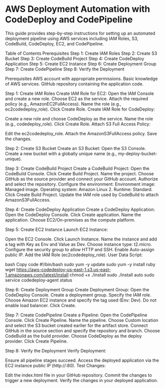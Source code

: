 # AWS Deployment Automation with CodeDeploy and CodePipeline
This guide provides step-by-step instructions for setting up an automated deployment pipeline using AWS services including IAM Roles, S3, CodeBuild, CodeDeploy, EC2, and CodePipeline.

Table of Contents
Prerequisites
Step 1: Create IAM Roles
Step 2: Create S3 Bucket
Step 3: Create CodeBuild Project
Step 4: Create CodeDeploy Application
Step 5: Create EC2 Instance
Step 6: Create Deployment Group
Step 7: Create CodePipeline
Step 8: Verify the Deployment


Prerequisites
AWS account with appropriate permissions.
Basic knowledge of AWS services.
GitHub repository containing the application code.

Step 1: Create IAM Roles
Create IAM Role for EC2:
Open the IAM Console and create a new role.
Choose EC2 as the service.
Attach the required policy (e.g., AmazonEC2FullAccess).
Name the role (e.g., ec2codedeploy_role).
Click Create Role.
Create IAM Role for CodeDeploy:

Create a new role and choose CodeDeploy as the service.
Name the role (e.g., codedeploy_role).
Click Create Role.
Attach S3 Full Access Policy:

Edit the ec2codedeploy_role.
Attach the AmazonS3FullAccess policy.
Save the changes.

Step 2: Create S3 Bucket
Create an S3 Bucket:
Open the S3 Console.
Create a new bucket with a globally unique name (e.g., my-deploy-bucket-unique).

Step 3: Create CodeBuild Project
Create a CodeBuild Project:
Open the CodeBuild Console.
Click Create Build Project.
Name the project.
Choose GitHub as the source provider and connect your GitHub account.
Authorize and select the repository.
Configure the environment:
Environment image: Managed image.
Operating system: Amazon Linux 2.
Runtime: Standard.
Click Create Build Project.
Update the IAM role used by CodeBuild to attach AmazonS3FullAccess.

Step 4: Create CodeDeploy Application
Create a CodeDeploy Application:
Open the CodeDeploy Console.
Click Create application.
Name the application.
Choose EC2/On-premises as the compute platform.


Step 5: Create EC2 Instance
Launch EC2 Instance:

Open the EC2 Console.
Click Launch Instance.
Name the instance and add a tag with Key as Env and Value as Dev.
Choose instance type: t2.micro.
Configure the security group to allow HTTP and SSH.
Enable Auto-assign public IP.
Add the IAM Role (ec2codedeploy_role).
User Data Script:

bash
Copy code
#!/bin/bash
sudo yum -y update
sudo yum -y install ruby
wget https://aws-codedeploy-us-east-1.s3.us-east-1.amazonaws.com/latest/install
chmod +x ./install
sudo ./install auto
sudo service codedeploy-agent status


Step 6: Create Deployment Group
Create Deployment Group:
Open the CodeDeploy Console.
Create a deployment group.
Specify the IAM role.
Choose Amazon EC2 instance and specify the tag used (Env: Dev).
Do not enable load balancer.
Click Create.


Step 7: Create CodePipeline
Create a Pipeline:
Open the CodePipeline Console.
Click Create Pipeline.
Name the pipeline.
Choose Custom location and select the S3 bucket created earlier for the artifact store.
Connect GitHub in the source section and specify the repository and branch.
Choose CodeBuild as the build provider.
Choose CodeDeploy as the deploy provider.
Click Create Pipeline.


Step 8: Verify the Deployment
Verify Deployment:

Ensure all pipeline stages succeed.
Access the deployed application via the EC2 instance public IP (http://<public-ip>:80).
Test Changes:

Edit the index.html file in your GitHub repository.
Commit the changes to trigger a new deployment.
Verify the changes in your deployed application.

